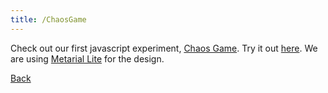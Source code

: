 ```yaml
---
title: /ChaosGame
---
```


Check out our first javascript experiment, [Chaos Game](https://github.com/The-Brains/ChaosGame).
Try it out [here](/ChaosGame).
We are using [Metarial Lite](https://getmdl.io/started/) for the design.

[Back](/)
